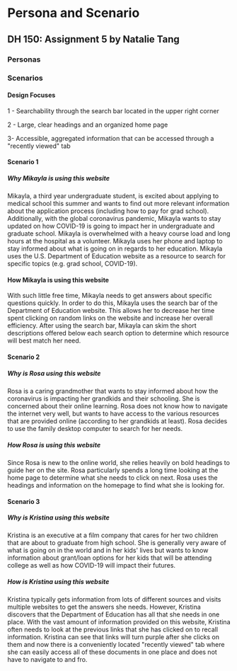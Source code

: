 # Persona and Scenario
## DH 150: Assignment 5 by Natalie Tang

### Personas

### Scenarios
#### Design Focuses
1 - Searchability through the search bar located in the upper right corner

2 - Large, clear headings and an organized home page

3- Accessible, aggregated information that can be accessed through a "recently viewed" tab 

#### Scenario 1 
##### Why Mikayla is using this website
Mikayla, a third year undergraduate student, is excited about applying to medical school this summer and wants to find out more relevant information about the application process (including how to pay for grad school). Additionally, with the global coronavirus pandemic, Mikayla wants to stay updated on how COVID-19 is going to impact her in undergraduate and graduate school. Mikayla is overwhelmed with a heavy course load and long hours at the hospital as a volunteer. Mikayla uses her phone and laptop to stay informed about what is going on in regards to her education. Mikayla uses the U.S. Department of Education website as a resource to search for specific topics (e.g. grad school, COVID-19).

#### How Mikayla is using this website
With such little free time, Mikayla needs to get answers about specific questions quickly. In order to do this, Mikayla uses the search bar of the Department of Education website. This allows her to decrease her time spent clicking on random links on the website and increase her overall efficiency. After using the search bar, Mikayla can skim the short descriptions offered below each search option to determine which resource will best match her need. 

#### Scenario 2
##### Why is Rosa using this website
Rosa is a caring grandmother that wants to stay informed about how the coronavirus is impacting her grandkids and their schooling. She is concerned about their online learning. Rosa does not know how to navigate the internet very well, but wants to have access to the various resources that are provided online (according to her grandkids at least). Rosa decides to use the family desktop computer to search for her needs. 

##### How Rosa is using this website
Since Rosa is new to the online world, she relies heavily on bold headings to guide her on the site. Rosa particularly spends a long time looking at the home page to determine what she needs to click on next. Rosa uses the headings and information on the homepage to find what she is looking for.

#### Scenario 3
##### Why is Kristina using this website
Kristina is an executive at a film company that cares for her two children that are about to graduate from high school. She is generally very aware of what is going on in the world and in her kids' lives but wants to know information about grant/loan options for her kids that will be attending college as well as how COVID-19 will impact their futures. 

##### How is Kristina using this website
Kristina typically gets information from lots of different sources and visits multiple websites to get the answers she needs. However, Kristina discovers that the Department of Education has all that she needs in one place. With the vast amount of information provided on this website, Kristina often needs to look at the previous links that she has clicked on to recall information. Kristina can see that links will turn purple after she clicks on them and now there is a conveniently located "recently viewed" tab where she can easily access all of these documents in one place and does not have to navigate to and fro.
